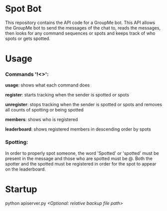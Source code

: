 # Spot Bot
This repository contains the API code for a GroupMe bot. This API allows the GroupMe bot to send the messages of the chat to,
reads the messages, then looks for any command sequences or spots and keeps track of who spots or gets spotted. 

# Usage
### Commands '!<>':
**usage**: shows what each command does

**register**: starts tracking when the sender is spotted or spots

**unregister**: stops tracking when the sender is spotted or spots and removes all counts of spotting or being spotted

**members**: shows who is registered

**leaderboard**: shows registered members in descending order by spots

### Spotting:
In order to properly spot someone, the word 'Spotted' or 'spotted'
must be present in the message and those who are spotted must be @.
Both the spotter and the spotted must be registered in order for the spot to appear on the leaderboard.

# Startup
python apiserver.py *<GroupMe bot_id>* *<Optional: relative backup file path>* 